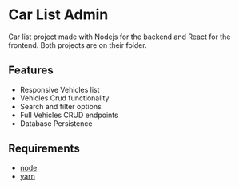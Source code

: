 # Car List Admin

Car list project made with Nodejs for the backend and React for the frontend.
Both projects are on their folder.

## Features

- Responsive Vehicles list
- Vehicles Crud functionality
- Search and filter options
- Full Vehicles CRUD endpoints
- Database Persistence

## Requirements

- [node](https://nodejs.org/en/)
- [yarn](https://yarnpkg.com/en/)

